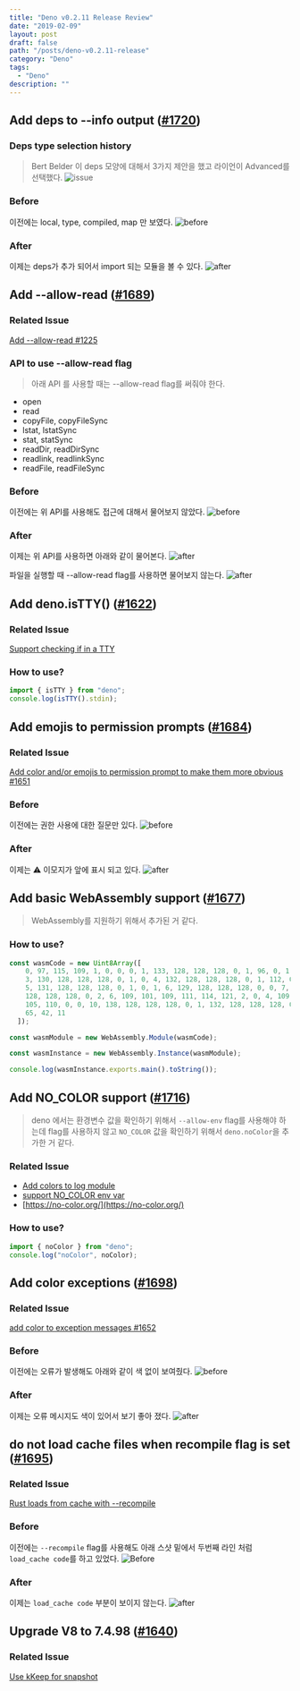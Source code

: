 ```yaml
---
title: "Deno v0.2.11 Release Review"
date: "2019-02-09"
layout: post
draft: false
path: "/posts/deno-v0.2.11-release"
category: "Deno"
tags: 
  - "Deno"
description: ""  
---
```


## Add deps to --info output ([#1720](https://github.com/denoland/deno/pull/1720))

### Deps type selection history
> Bert Belder 이 deps 모양에 대해서 3가지 제안을 했고 라이언이 Advanced를 선택했다.
![issue](./screenshot-1-3.png)

### Before
이전에는 local, type, compiled, map 만 보였다.
![before](./screenshot-1-1.png)

### After
이제는 deps가 추가 되어서 import 되는 모듈을 볼 수 있다.
![after](./screenshot-1-2.png)


## Add --allow-read ([#1689](https://github.com/denoland/deno/pull/1689))

### Related Issue
[Add --allow-read #1225](https://github.com/denoland/deno/issues/1225)

### API to use --allow-read flag
> 아래 API 를 사용할 때는 --allow-read flag를 써줘야 한다.

* open
* read
* copyFile, copyFileSync
* lstat, lstatSync
* stat, statSync
* readDir, readDirSync
* readlink, readlinkSync
* readFile, readFileSync

### Before
이전에는 위 API를 사용해도 접근에 대해서 물어보지 않았다.
![before](./screenshot-2-1.png)

### After
이제는 위 API를 사용하면 아래와 같이 물어본다.
![after](./screenshot-2-2.png)

파일을 실행할 때 --allow-read flag를 사용하면 물어보지 않는다.
![after](./screenshot-2-3.png)


## Add deno.isTTY() ([#1622](https://github.com/denoland/deno/pull/1622))

### Related Issue
[Support checking if in a TTY](https://github.com/denoland/deno/issues/1607)

### How to use?
``` typescript
import { isTTY } from "deno";
console.log(isTTY().stdin);
```

## Add emojis to permission prompts ([#1684](https://github.com/denoland/deno/pull/1684))

### Related Issue
[Add color and/or emojis to permission prompt to make them more obvious #1651](https://github.com/denoland/deno/issues/1651)

### Before
이전에는 권한 사용에 대한 질문만 있다.
![before](./screenshot-4-1.png)
### After
이제는 ⚠️ 이모지가 앞에 표시 되고 있다.
![after](./screenshot-4-2.png)


## Add basic WebAssembly support ([#1677](https://github.com/denoland/deno/pull/1677))

> WebAssembly를 지원하기 위해서 추가된 거 같다.

### How to use?

``` typescript
const wasmCode = new Uint8Array([
    0, 97, 115, 109, 1, 0, 0, 0, 1, 133, 128, 128, 128, 0, 1, 96, 0, 1, 127,
    3, 130, 128, 128, 128, 0, 1, 0, 4, 132, 128, 128, 128, 0, 1, 112, 0, 0,
    5, 131, 128, 128, 128, 0, 1, 0, 1, 6, 129, 128, 128, 128, 0, 0, 7, 145,
    128, 128, 128, 0, 2, 6, 109, 101, 109, 111, 114, 121, 2, 0, 4, 109, 97,
    105, 110, 0, 0, 10, 138, 128, 128, 128, 0, 1, 132, 128, 128, 128, 0, 0,
    65, 42, 11
  ]);

const wasmModule = new WebAssembly.Module(wasmCode);

const wasmInstance = new WebAssembly.Instance(wasmModule);

console.log(wasmInstance.exports.main().toString());
```

## Add NO_COLOR support ([#1716](https://github.com/denoland/deno/pull/1716))

> deno 에서는 환경변수 값을 확인하기 위해서 `--allow-env` flag를 사용해야 하는데
flag를 사용하지 않고 `NO_COLOR` 값을 확인하기 위해서 `deno.noColor`을 추가한 거 같다.

### Related Issue
* [Add colors to log module](https://github.com/denoland/deno_std/pull/175)
* [support NO_COLOR env var](https://github.com/denoland/deno/issues/1706)
* [https://no-color.org/](https://no-color.org/) 


### How to use?
``` typescript
import { noColor } from "deno";
console.log("noColor", noColor);
```

## Add color exceptions ([#1698](https://github.com/denoland/deno/pull/1698))
### Related Issue
[add color to exception messages #1652](https://github.com/denoland/deno/issues/1652)
### Before
이전에는 오류가 발생해도 아래와 같이 색 없이 보여줬다.
![before](./screenshot-7-1.png)
### After
이제는 오류 메시지도 색이 있어서 보기 좋아 졌다.
![after](./screenshot-7-2.png)


## do not load cache files when recompile flag is set ([#1695](https://github.com/denoland/deno/pull/1695))

### Related Issue
[Rust loads from cache with --recompile](https://github.com/denoland/deno/issues/1637)

### Before
이전에는 `--recompile` flag를 사용해도 아래 스샷 밑에서 두번째 라인 처럼 `load_cache code`를 하고 있었다.
![Before](./screenshot-8-1.png)

### After
이제는 `load_cache code` 부분이 보이지 않는다.
![after](./screenshot-8-2.png)


## Upgrade V8 to 7.4.98 ([#1640](https://github.com/denoland/deno/pull/1640))

### Related Issue
[Use kKeep for snapshot](https://github.com/denoland/deno/issues/814)
